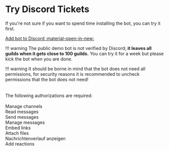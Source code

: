 # Try Discord Tickets

If you're not sure if you want to spend time installing the bot, you can try it first.

<a class="md-button md-button--primary" href="https://discord.com/oauth2/authorize?scope=applications.commands%20bot&permissions=-1&client_id=891279986848309259" target="_blank">Add bot to Discord :material-open-in-new:</a>

!!! warning
	The public demo bot is not verified by Discord; **it leaves all guilds when it gets close to 100 guilds.** You can try it for a week but please kick the bot when you are done.

!!! warning
	It should be borne in mind that the bot does not need all permissions, for security reasons it is recommended to uncheck permissions that the bot does not need!
	<br>
	<br>
	<br>
	The following authorizations are required:
	<br>
	<br>
	Manage channels
	<br>
	Read messages
	<br>
	Send messages
	<br>
	Manage messages
	<br>
	Embed links
	<br>
	Attach files
	<br>
	Nachrichtenverlauf anzeigen
	<br>
	Add reactions
